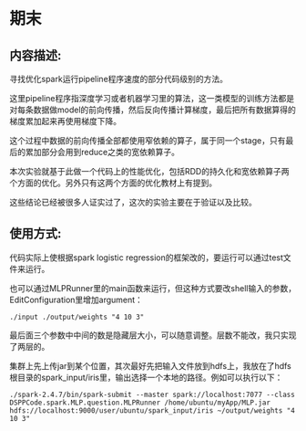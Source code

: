 # 期末

## 内容描述:

寻找优化spark运行pipeline程序速度的部分代码级别的方法。

这里pipeline程序指深度学习或者机器学习里的算法，这一类模型的训练方法都是对每条数据做model的前向传播，然后反向传播计算梯度，最后把所有数据算得的梯度累加起来再使用梯度下降。

这个过程中数据的前向传播全部都使用窄依赖的算子，属于同一个stage，只有最后的累加部分会用到reduce之类的宽依赖算子。

本次实验就基于此做一个代码上的性能优化，包括RDD的持久化和宽依赖算子两个方面的优化。另外只有这两个方面的优化教材上有提到。

这些结论已经被很多人证实过了，这次的实验主要在于验证以及比较。

## 使用方式:

代码实际上使根据spark logistic regression的框架改的，要运行可以通过test文件来运行。

也可以通过MLPRunner里的main函数来运行，但这种方式要改shell输入的参数，EditConfiguration里增加argument： 

```
./input ./output/weights "4 10 3"
```

最后面三个参数中中间的数是隐藏层大小，可以随意调整。层数不能改，我只实现了两层的。

集群上先上传jar到某个位置，其次最好先把输入文件放到hdfs上，我放在了hdfs根目录的spark_input/iris里，输出选择一个本地的路径。例如可以执行以下：

```
./spark-2.4.7/bin/spark-submit --master spark://localhost:7077 --class DSPPCode.spark.MLP.question.MLPRunner /home/ubuntu/myApp/MLP.jar hdfs://localhost:9000/user/ubuntu/spark_input/iris ~/output/weights "4 10 3"
```

